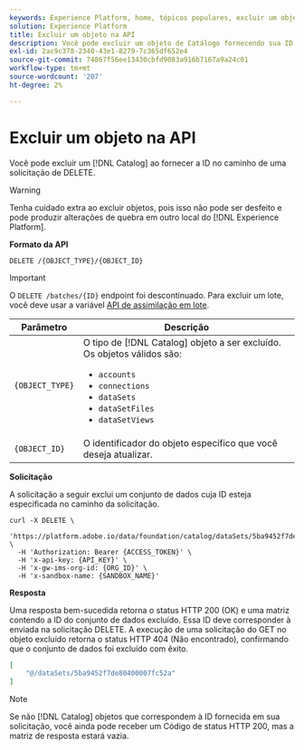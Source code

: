 ```yaml
---
keywords: Experience Platform, home, tópicos populares, excluir um objeto, serviço de catálogo, api
solution: Experience Platform
title: Excluir um objeto na API
description: Você pode excluir um objeto de Catálogo fornecendo sua ID no caminho de uma solicitação de DELETE.
exl-id: 2ac9c378-2340-43e1-8279-7c365df652e4
source-git-commit: 74867f56ee13430cbfd9083a916b7167a9a24c01
workflow-type: tm+mt
source-wordcount: '207'
ht-degree: 2%

---
```


# Excluir um objeto na API

Você pode excluir um [!DNL Catalog] ao fornecer a ID no caminho de uma solicitação de DELETE.

>[!WARNING]
>
>Tenha cuidado extra ao excluir objetos, pois isso não pode ser desfeito e pode produzir alterações de quebra em outro local do [!DNL Experience Platform].

**Formato da API**

```http
DELETE /{OBJECT_TYPE}/{OBJECT_ID}
```

>[!IMPORTANT]
>
>O `DELETE /batches/{ID}` endpoint foi descontinuado. Para excluir um lote, você deve usar a variável [API de assimilação em lote](../../ingestion/batch-ingestion/api-overview.md#delete-a-batch).

| Parâmetro | Descrição |
| --- | --- |
| `{OBJECT_TYPE}` | O tipo de [!DNL Catalog] objeto a ser excluído. Os objetos válidos são: <ul><li>`accounts`</li><li>`connections`</li><li>`dataSets`</li><li>`dataSetFiles`</li><li>`dataSetViews`</li></ul> |
| `{OBJECT_ID}` | O identificador do objeto específico que você deseja atualizar. |

**Solicitação**

A solicitação a seguir exclui um conjunto de dados cuja ID esteja especificada no caminho da solicitação.

```shell
curl -X DELETE \
  'https://platform.adobe.io/data/foundation/catalog/dataSets/5ba9452f7de80400007fc52a' \
  -H 'Authorization: Bearer {ACCESS_TOKEN}' \
  -H 'x-api-key: {API_KEY}' \
  -H 'x-gw-ims-org-id: {ORG_ID}' \
  -H 'x-sandbox-name: {SANDBOX_NAME}'
```

**Resposta**

Uma resposta bem-sucedida retorna o status HTTP 200 (OK) e uma matriz contendo a ID do conjunto de dados excluído. Essa ID deve corresponder à enviada na solicitação DELETE. A execução de uma solicitação do GET no objeto excluído retorna o status HTTP 404 (Não encontrado), confirmando que o conjunto de dados foi excluído com êxito.

```json
[
    "@/dataSets/5ba9452f7de80400007fc52a"
]
```

>[!NOTE]
>
>Se não [!DNL Catalog] objetos que correspondem à ID fornecida em sua solicitação, você ainda pode receber um Código de status HTTP 200, mas a matriz de resposta estará vazia.
